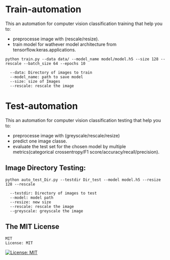 # #
# Train-automation

This an automation for computer vision classification training that help you to: 
  - preprocesse image with (rescale/resize).
  - train model for wathever model architecture from tensorflow.keras.applications.  
  
  
```
python train.py --data data/ --model_name model/model.h5 --size 128 --rescale --batch_size 64 --epochs 10
```
```
  --data: Directory of images to train
  --model_name: path to save model
  --size: size of Images
  --rescale: rescale the image
```
   
# # 

# Test-automation

This an automation for computer vision classification testing that help you to: 
  - preprocesse image with (greyscale/rescale/resize) 
  - predict one image classe.
  - evaluate the test set for the chosen model by multiple metrics(categorical crossentropy/F1 score/accuracy/recall/precision).   


## Image Directory Testing:
```
python auto_test_Dir.py --testdir Dir_test --model model.h5 --resize 128 --rescale
```
```
  --testdir: Directory of images to test
  --model: model path
  --resize: new size
  --rescale: rescale the image
  --greyscale: greyscale the image
```

## The MIT License

```
MIT
License: MIT
```
[![License: MIT](https://img.shields.io/badge/License-MIT-yellow.svg)](https://opensource.org/licenses/MIT)

